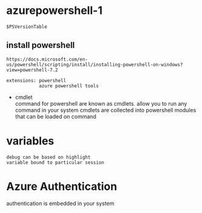 # azurepowershell-1

    $PSVersionTable

## install powershell

    https://docs.microsoft.com/en-us/powershell/scripting/install/installing-powershell-on-windows?view=powershell-7.2

    extensions: powershell 
                azure powershell tools
    
-   cmdlet  
    command for powershell are known as cmdlets. allow you to run any command in your system
    cmdlets are collected into powershell modules that can be loaded on command

# variables 

    debug can be based on highlight
    variable bound to particular session

# Azure Authentication

authentication is embedded in your system